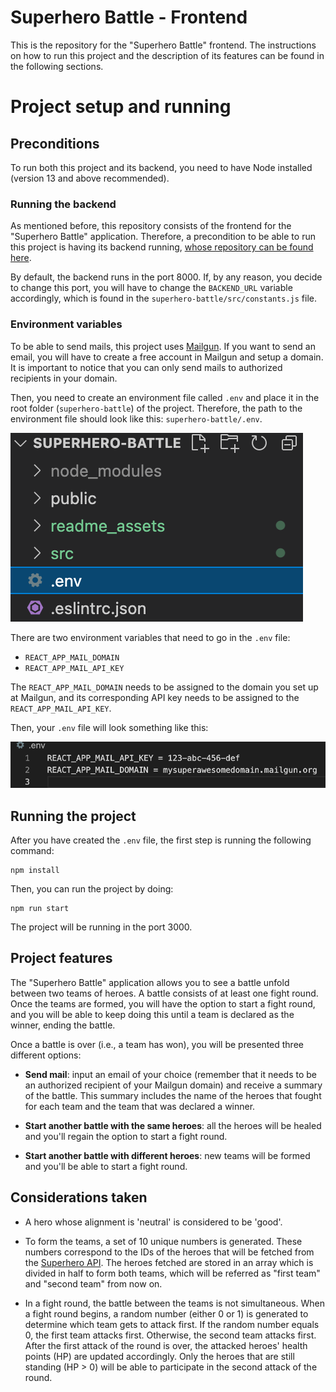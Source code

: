 # Superhero Battle - Frontend
This is the repository for the "Superhero Battle" frontend. The instructions on how to run this project and the description of its features can be found in the following sections.

# Project setup and running

## Preconditions

To run both this project and its backend, you need to have Node installed (version 13 and above recommended).
### Running the backend
As mentioned before, this repository consists of the frontend for the "Superhero Battle" application. Therefore, a precondition to be able to run this project is having its backend running, [whose repository can be found here](https://github.com/Snorlax8/superhero-battle-backend).

By default, the backend runs in the port 8000. If, by any reason, you decide to change this port, you will have to change the `BACKEND_URL` variable accordingly, which is found in the `superhero-battle/src/constants.js` file.

### Environment variables

To be able to send mails, this project uses [Mailgun](https://www.mailgun.com/). If you want to send an email, you will have to create a free account in Mailgun and setup a domain. It is important to notice that you can only send mails to authorized recipients in your domain.

Then, you need to create an environment file called `.env` and place it in the root folder (`superhero-battle`) of the project. Therefore, the path to the environment file should look like this: `superhero-battle/.env`.

![folder-structure-example](./readme_assets/folder-structure-example.png)

There are two environment variables that need to go in the `.env` file:
- `REACT_APP_MAIL_DOMAIN`
- `REACT_APP_MAIL_API_KEY`

The `REACT_APP_MAIL_DOMAIN` needs to be assigned to the domain you set up at Mailgun, and its corresponding API key needs to be assigned to the `REACT_APP_MAIL_API_KEY`. 

Then, your `.env` file will look something like this:

![env-file-example](./readme_assets/env_file_example.png)

## Running the project

After you have created the `.env` file, the first step is running the following command:

```
npm install
```

Then, you can run the project by doing:
```
npm run start
```

The project will be running in the port 3000.

## Project features

The "Superhero Battle" application allows you to see a battle unfold between two teams of heroes. A battle consists of at least one fight round. Once the teams are formed, you will have the option to start a fight round, and you will be able to keep doing this until a team is declared as the winner, ending the battle.

Once a battle is over (i.e., a team has won), you will be presented three different options:
- **Send mail**: input an email of your choice (remember that it needs to be an authorized recipient of your Mailgun domain) and receive a summary of the battle. This summary includes the name of the heroes that fought for each team and the team that was declared a winner.

- **Start another battle with the same heroes**: all the heroes will be healed and you'll regain the option to start a fight round.

- **Start another battle with different heroes**: new teams will be formed and you'll be able to start a fight round.

## Considerations taken

- A hero whose alignment is 'neutral' is considered to be 'good'.

- To form the teams, a set of 10 unique numbers is generated. These numbers correspond to the IDs of the heroes that will be fetched from the [Superhero API](https://superheroapi.com/). The heroes fetched are stored in an array which is divided in half to form both teams, which will be referred as "first team" and "second team" from now on.

- In a fight round, the battle between the teams is not simultaneous. When a fight round begins, a random number (either 0 or 1) is generated to determine which team gets to attack first. If the random number equals 0, the first team attacks first. Otherwise, the second team attacks first. After the first attack of the round is over, the attacked heroes' health points (HP) are updated accordingly. Only the heroes that are still standing (HP > 0) will be able to participate in the second attack of the round. 
